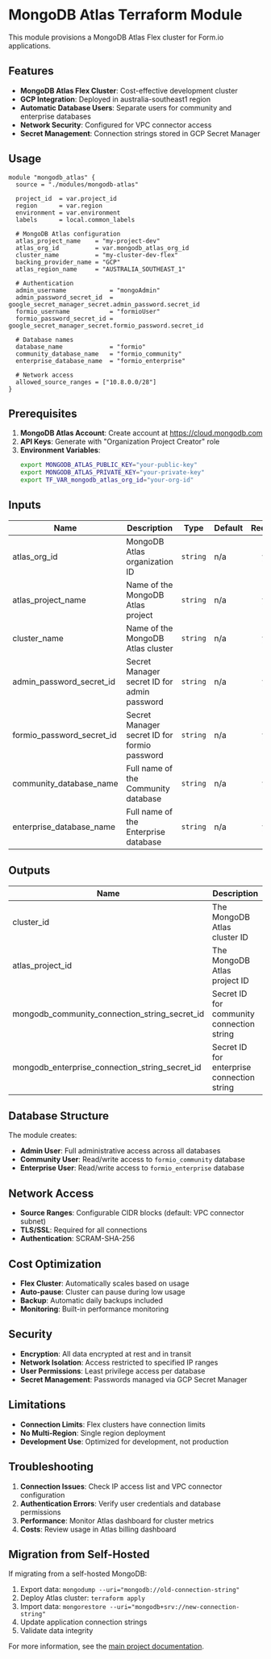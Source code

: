 # MongoDB Atlas Terraform Module

This module provisions a MongoDB Atlas Flex cluster for Form.io applications.

## Features

- **MongoDB Atlas Flex Cluster**: Cost-effective development cluster
- **GCP Integration**: Deployed in australia-southeast1 region
- **Automatic Database Users**: Separate users for community and enterprise databases
- **Network Security**: Configured for VPC connector access
- **Secret Management**: Connection strings stored in GCP Secret Manager

## Usage

```hcl
module "mongodb_atlas" {
  source = "./modules/mongodb-atlas"

  project_id  = var.project_id
  region      = var.region
  environment = var.environment
  labels      = local.common_labels

  # MongoDB Atlas configuration
  atlas_project_name    = "my-project-dev"
  atlas_org_id          = var.mongodb_atlas_org_id
  cluster_name          = "my-cluster-dev-flex"
  backing_provider_name = "GCP"
  atlas_region_name     = "AUSTRALIA_SOUTHEAST_1"

  # Authentication
  admin_username            = "mongoAdmin"
  admin_password_secret_id  = google_secret_manager_secret.admin_password.secret_id
  formio_username           = "formioUser"
  formio_password_secret_id = google_secret_manager_secret.formio_password.secret_id

  # Database names
  database_name             = "formio"
  community_database_name   = "formio_community"
  enterprise_database_name  = "formio_enterprise"

  # Network access
  allowed_source_ranges = ["10.8.0.0/28"]
}
```

## Prerequisites

1. **MongoDB Atlas Account**: Create account at https://cloud.mongodb.com
2. **API Keys**: Generate with "Organization Project Creator" role
3. **Environment Variables**:
   ```bash
   export MONGODB_ATLAS_PUBLIC_KEY="your-public-key"
   export MONGODB_ATLAS_PRIVATE_KEY="your-private-key"
   export TF_VAR_mongodb_atlas_org_id="your-org-id"
   ```

## Inputs

| Name | Description | Type | Default | Required |
|------|-------------|------|---------|:--------:|
| atlas_org_id | MongoDB Atlas organization ID | `string` | n/a | yes |
| atlas_project_name | Name of the MongoDB Atlas project | `string` | n/a | yes |
| cluster_name | Name of the MongoDB Atlas cluster | `string` | n/a | yes |
| admin_password_secret_id | Secret Manager secret ID for admin password | `string` | n/a | yes |
| formio_password_secret_id | Secret Manager secret ID for formio password | `string` | n/a | yes |
| community_database_name | Full name of the Community database | `string` | n/a | yes |
| enterprise_database_name | Full name of the Enterprise database | `string` | n/a | yes |

## Outputs

| Name | Description |
|------|-------------|
| cluster_id | The MongoDB Atlas cluster ID |
| atlas_project_id | The MongoDB Atlas project ID |
| mongodb_community_connection_string_secret_id | Secret ID for community connection string |
| mongodb_enterprise_connection_string_secret_id | Secret ID for enterprise connection string |

## Database Structure

The module creates:

- **Admin User**: Full administrative access across all databases
- **Community User**: Read/write access to `formio_community` database
- **Enterprise User**: Read/write access to `formio_enterprise` database

## Network Access

- **Source Ranges**: Configurable CIDR blocks (default: VPC connector subnet)
- **TLS/SSL**: Required for all connections
- **Authentication**: SCRAM-SHA-256

## Cost Optimization

- **Flex Cluster**: Automatically scales based on usage
- **Auto-pause**: Cluster can pause during low usage
- **Backup**: Automatic daily backups included
- **Monitoring**: Built-in performance monitoring

## Security

- **Encryption**: All data encrypted at rest and in transit
- **Network Isolation**: Access restricted to specified IP ranges
- **User Permissions**: Least privilege access per database
- **Secret Management**: Passwords managed via GCP Secret Manager

## Limitations

- **Connection Limits**: Flex clusters have connection limits
- **No Multi-Region**: Single region deployment
- **Development Use**: Optimized for development, not production

## Troubleshooting

1. **Connection Issues**: Check IP access list and VPC connector configuration
2. **Authentication Errors**: Verify user credentials and database permissions
3. **Performance**: Monitor Atlas dashboard for cluster metrics
4. **Costs**: Review usage in Atlas billing dashboard

## Migration from Self-Hosted

If migrating from a self-hosted MongoDB:

1. Export data: `mongodump --uri="mongodb://old-connection-string"`
2. Deploy Atlas cluster: `terraform apply`
3. Import data: `mongorestore --uri="mongodb+srv://new-connection-string"`
4. Update application connection strings
5. Validate data integrity

For more information, see the [main project documentation](../../../CLAUDE.md).